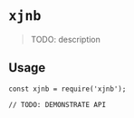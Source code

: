 # `xjnb`

> TODO: description

## Usage

```
const xjnb = require('xjnb');

// TODO: DEMONSTRATE API
```
